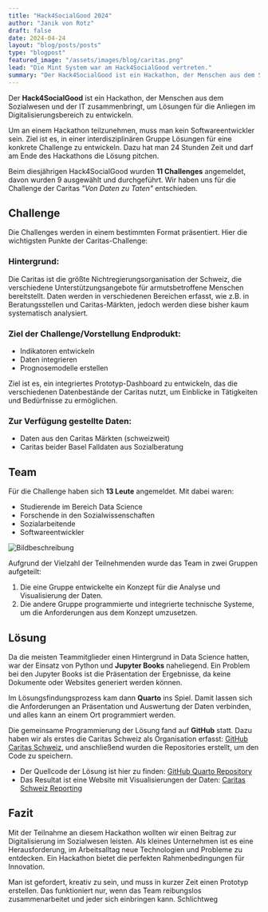 ```yaml
---
title: "Hack4SocialGood 2024"
author: "Janik von Rotz"
draft: false
date: 2024-04-24
layout: "blog/posts/posts"
type: "blogpost"
featured_image: "/assets/images/blog/caritas.png"
lead: "Die Mint System war am Hack4SocialGood vertreten."
summary: "Der Hack4SocialGood ist ein Hackathon, der Menschen aus dem Sozialwesen und der IT zusammenbringt um Lösungen für die Anliegen im Digitalisierungbereicht zu entwickeln. Um an einem Hackathon teil..."
---
```


Der **Hack4SocialGood** ist ein Hackathon, der Menschen aus dem Sozialwesen und der IT zusammenbringt, um Lösungen für die Anliegen im Digitalisierungsbereich zu entwickeln.

Um an einem Hackathon teilzunehmen, muss man kein Softwareentwickler sein. Ziel ist es, in einer interdisziplinären Gruppe Lösungen für eine konkrete Challenge zu entwickeln. Dazu hat man 24 Stunden Zeit und darf am Ende des Hackathons die Lösung pitchen.

Beim diesjährigen Hack4SocialGood wurden **11 Challenges** angemeldet, davon wurden 9 ausgewählt und durchgeführt. Wir haben uns für die Challenge der Caritas _"Von Daten zu Taten"_ entschieden.

## Challenge

Die Challenges werden in einem bestimmten Format präsentiert. Hier die wichtigsten Punkte der Caritas-Challenge:

### Hintergrund:

Die Caritas ist die größte Nichtregierungsorganisation der Schweiz, die verschiedene Unterstützungsangebote für armutsbetroffene Menschen bereitstellt. Daten werden in verschiedenen Bereichen erfasst, wie z.B. in Beratungsstellen und Caritas-Märkten, jedoch werden diese bisher kaum systematisch analysiert.

### Ziel der Challenge/Vorstellung Endprodukt:

- Indikatoren entwickeln
- Daten integrieren
- Prognosemodelle erstellen

Ziel ist es, ein integriertes Prototyp-Dashboard zu entwickeln, das die verschiedenen Datenbestände der Caritas nutzt, um Einblicke in Tätigkeiten und Bedürfnisse zu ermöglichen.

### Zur Verfügung gestellte Daten:

- Daten aus den Caritas Märkten (schweizweit)
- Caritas beider Basel Falldaten aus Sozialberatung

## Team

Für die Challenge haben sich **13 Leute** angemeldet. Mit dabei waren:
- Studierende im Bereich Data Science
- Forschende in den Sozialwissenschaften
- Sozialarbeitende
- Softwareentwickler

![Bildbeschreibung](/assets/images/blog/Hack4SocialGoodTeam.png)

Aufgrund der Vielzahl der Teilnehmenden wurde das Team in zwei Gruppen aufgeteilt:
1. Die eine Gruppe entwickelte ein Konzept für die Analyse und Visualisierung der Daten.
2. Die andere Gruppe programmierte und integrierte technische Systeme, um die Anforderungen aus dem Konzept umzusetzen.


## Lösung

Da die meisten Teammitglieder einen Hintergrund in Data Science hatten, war der Einsatz von Python und **Jupyter Books** naheliegend. Ein Problem bei den Jupyter Books ist die Präsentation der Ergebnisse, da keine Dokumente oder Websites generiert werden können.

Im Lösungsfindungsprozess kam dann **Quarto** ins Spiel. Damit lassen sich die Anforderungen an Präsentation und Auswertung der Daten verbinden, und alles kann an einem Ort programmiert werden.

Die gemeinsame Programmierung der Lösung fand auf **GitHub** statt. Dazu haben wir als erstes die Caritas Schweiz als Organisation erfasst: [GitHub Caritas Schweiz](https://github.com/Caritas-Schweiz), und anschließend wurden die Repositories erstellt, um den Code zu speichern.

- Der Quellcode der Lösung ist hier zu finden: [GitHub Quarto Repository](https://github.com/Caritas-Schweiz/Quarto)
- Das Resultat ist eine Website mit Visualisierungen der Daten: [Caritas Schweiz Reporting](https://caritas-schweiz-reporting.vercel.app/)

## Fazit

Mit der Teilnahme an diesem Hackathon wollten wir einen Beitrag zur Digitalisierung im Sozialwesen leisten. Als kleines Unternehmen ist es eine Herausforderung, im Arbeitsalltag neue Technologien und Probleme zu entdecken. Ein Hackathon bietet die perfekten Rahmenbedingungen für Innovation.

Man ist gefordert, kreativ zu sein, und muss in kurzer Zeit einen Prototyp erstellen. Das funktioniert nur, wenn das Team reibungslos zusammenarbeitet und jeder sich einbringen kann. Schlichtweg
